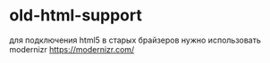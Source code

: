 # old-html-support
для подключения html5 в старых брайзеров
нужно использовать modernizr
https://modernizr.com/
